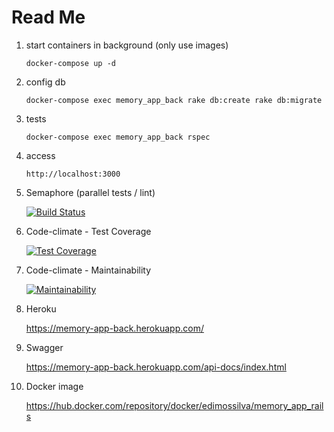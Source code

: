 # Read Me

1. start containers in background (only use images)

   `docker-compose up -d`

1. config db

   `docker-compose exec memory_app_back rake db:create rake db:migrate`

1. tests

   `docker-compose exec memory_app_back rspec`

1. access

   `http://localhost:3000`

1. Semaphore (parallel tests / lint)

   [![Build Status](https://edimossilva.semaphoreci.com/badges/memory-app-rails/branches/master.svg?style=shields)](https://edimossilva.semaphoreci.com/projects/memory-app-rails)

1. Code-climate - Test Coverage

   [![Test Coverage](https://api.codeclimate.com/v1/badges/717f9f8d644f0fcfe2c2/test_coverage)](https://codeclimate.com/github/edimossilva/memory-app-rails/test_coverage)

1. Code-climate - Maintainability

   [![Maintainability](https://api.codeclimate.com/v1/badges/717f9f8d644f0fcfe2c2/maintainability)](https://codeclimate.com/github/edimossilva/memory-app-rails/maintainability)

1. Heroku

   https://memory-app-back.herokuapp.com/

1. Swagger

   https://memory-app-back.herokuapp.com/api-docs/index.html

1. Docker image

   https://hub.docker.com/repository/docker/edimossilva/memory_app_rails
